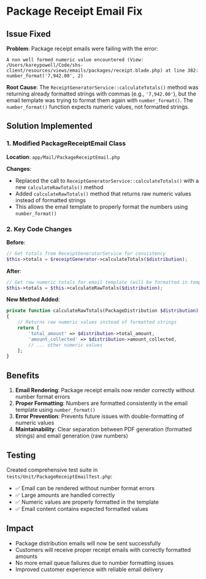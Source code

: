 # Package Receipt Email Fix

## Issue Fixed

**Problem**: Package receipt emails were failing with the error:
```
A non well formed numeric value encountered (View: /Users/kareypowell/Code/shs-client/resources/views/emails/packages/receipt.blade.php) at line 382: number_format('7,942.00', 2)
```

**Root Cause**: The `ReceiptGeneratorService::calculateTotals()` method was returning already formatted strings with commas (e.g., `'7,942.00'`), but the email template was trying to format them again with `number_format()`. The `number_format()` function expects numeric values, not formatted strings.

## Solution Implemented

### 1. Modified PackageReceiptEmail Class
**Location**: `app/Mail/PackageReceiptEmail.php`

**Changes**:
- Replaced the call to `ReceiptGeneratorService::calculateTotals()` with a new `calculateRawTotals()` method
- Added `calculateRawTotals()` method that returns raw numeric values instead of formatted strings
- This allows the email template to properly format the numbers using `number_format()`

### 2. Key Code Changes

**Before**:
```php
// Get totals from ReceiptGeneratorService for consistency
$this->totals = $receiptGenerator->calculateTotals($distribution);
```

**After**:
```php
// Get raw numeric totals for email template (will be formatted in template)
$this->totals = $this->calculateRawTotals($distribution);
```

**New Method Added**:
```php
private function calculateRawTotals(PackageDistribution $distribution): array
{
    // Returns raw numeric values instead of formatted strings
    return [
        'total_amount' => $distribution->total_amount,
        'amount_collected' => $distribution->amount_collected,
        // ... other numeric values
    ];
}
```

## Benefits

1. **Email Rendering**: Package receipt emails now render correctly without number format errors
2. **Proper Formatting**: Numbers are formatted consistently in the email template using `number_format()`
3. **Error Prevention**: Prevents future issues with double-formatting of numeric values
4. **Maintainability**: Clear separation between PDF generation (formatted strings) and email generation (raw numbers)

## Testing

Created comprehensive test suite in `tests/Unit/PackageReceiptEmailTest.php`:
- ✅ Email can be rendered without number format errors
- ✅ Large amounts are handled correctly
- ✅ Numeric values are properly formatted in the template
- ✅ Email content contains expected formatted values

## Impact

- Package distribution emails will now be sent successfully
- Customers will receive proper receipt emails with correctly formatted amounts
- No more email queue failures due to number formatting issues
- Improved customer experience with reliable email delivery